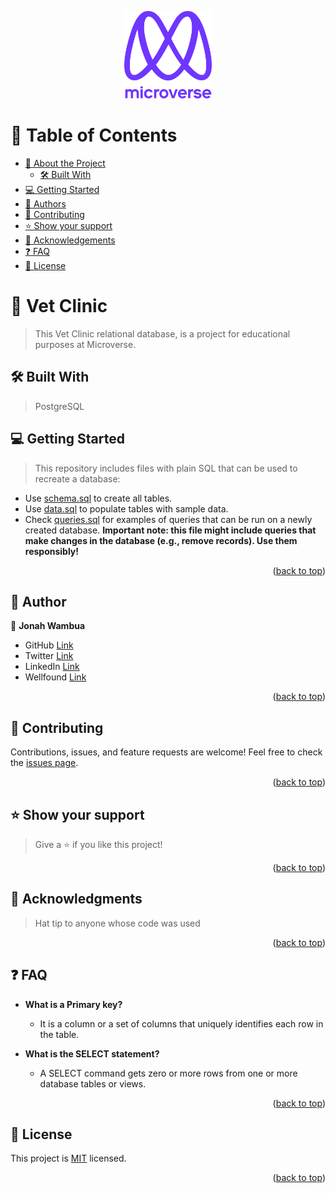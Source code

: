 <a name="readme-top"></a>

<div align="center">
  <!-- You are encouraged to replace this logo with your own! Otherwise you can also remove it. -->
  <img src="murple_logo.png" alt="logo" width="140"  height="auto" />
</div>

# 📗 Table of Contents
- [📖 About the Project](#about-project)
  - [🛠 Built With](#built-with)
- [💻 Getting Started](#getting-started)
- [👥 Authors](#authors)
- [🤝 Contributing](#contributing)
- [⭐️ Show your support](#support)
- [🙏 Acknowledgements](#acknowledgements)
- [❓ FAQ](#faq)
- [📝 License](#license)

# 📖 Vet Clinic <a name="about-project"></a>
> This Vet Clinic relational database, is a project for educational purposes at Microverse.

## 🛠 Built With <a name="built-with"></a>
> PostgreSQL

## 💻 Getting Started <a name="getting-started"></a>
> This repository includes files with plain SQL that can be used to recreate a database:
- Use [schema.sql](./schema.sql) to create all tables.
- Use [data.sql](./data.sql) to populate tables with sample data.
- Check [queries.sql](./queries.sql) for examples of queries that can be run on a newly created database. **Important note: this file might include queries that make changes in the database (e.g., remove records). Use them responsibly!**

<p align="right">(<a href="#readme-top">back to top</a>)</p>

## 👥 Author <a name="authors"></a>

👤 **Jonah Wambua**

- GitHub [Link](https://github.com/DJ-MrJay)
- Twitter [Link](https://twitter.com/jonah_wambua)
- LinkedIn [Link](https://www.linkedin.com/in/mr-jay)
- Wellfound [Link](https://angel.co/u/jonah-wambua)

<p align="right">(<a href="#readme-top">back to top</a>)</p>

## 🤝 Contributing <a name="contributing"></a>
Contributions, issues, and feature requests are welcome!
Feel free to check the [issues page](../../issues/).

<p align="right">(<a href="#readme-top">back to top</a>)</p>

## ⭐️ Show your support <a name="support"></a>
> Give a ⭐️ if you like this project!

<p align="right">(<a href="#readme-top">back to top</a>)</p>

## 🙏 Acknowledgments <a name="acknowledgements"></a>
> Hat tip to anyone whose code was used

<p align="right">(<a href="#readme-top">back to top</a>)</p>

## ❓ FAQ <a name="faq"></a>
- **What is a Primary key?**
  - It is a column or a set of columns that uniquely identifies each row in the table.

- **What is the SELECT statement?**
  - A SELECT command gets zero or more rows from one or more database tables or views.

<p align="right">(<a href="#readme-top">back to top</a>)</p>

## 📝 License <a name="license"></a>
This project is [MIT](./MIT.md) licensed.

<p align="right">(<a href="#readme-top">back to top</a>)</p>
